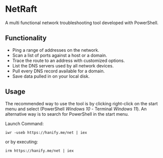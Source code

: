 # NetRaft

A multi functional network troubleshooting tool developed with PowerShell.

## Functionality

- Ping a range of addresses on the network.
- Scan a list of ports against a host or a domain.
- Trace the route to an address with customized options.
- List the DNS servers used by all network devices.
- Pull every DNS record available for a domain.
- Save data pulled in on your local disk.

## Usage

The recommended way to use the tool is by clicking right-click on the start menu and select (PowerShell *Windows 10* - Terminal *Windows 11*).
An alternative way is to search for PowerShell in the start menu.

Launch Command:

```
iwr -useb https://hanify.me/net | iex
```
or by executing: 
```
irm https://hanify.me/net | iex
```